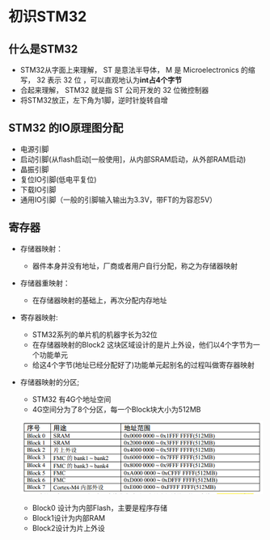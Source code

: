 # 初识STM32

## 什么是STM32

- STM32从字面上来理解， ST 是意法半导体， M 是 Microelectronics 的缩写， 32 表示 32 位 ，可以直观地认为**int占4个字节**
- 合起来理解， STM32 就是指 ST 公司开发的 32 位微控制器
- 将STM32放正，左下角为1脚，逆时针旋转自增

## STM32 的IO原理图分配

- 电源引脚
- 启动引脚(从flash启动[一般使用]，从内部SRAM启动，从外部RAM启动)
- 晶振引脚
- 复位IO引脚(低电平复位)
- 下载IO引脚
- 通用IO引脚（一般的引脚输入输出为3.3V，带FT的为容忍5V）

## 寄存器

- 存储器映射：

  - 器件本身并没有地址，厂商或者用户自行分配，称之为存储器映射

- 存储器重映射：

  - 在存储器映射的基础上，再次分配内存地址

- 寄存器映射:

  - STM32系列的单片机的机器字长为32位
  - 在存储器映射的Block2 这块区域设计的是片上外设，他们以4个字节为一个功能单元
  - 给这4个字节(地址已经分配好了)功能单元起别名的过程叫做寄存器映射

- 存储器映射的分区;

  - STM32 有4G个地址空间
  - 4G空间分为了8个分区，每一个Block块大小为512MB

  ![](media/存储器分区.png)

  - Block0 设计为内部Flash，主要是程序存储
  - Block1设计为内部RAM
  - Block2设计为片上外设

  